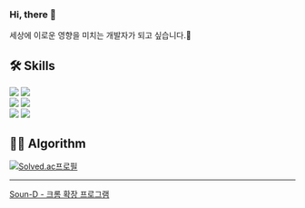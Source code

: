 ### Hi, there 👋

세상에 이로운 영향을 미치는 개발자가 되고 싶습니다.🤑


## 🛠️ Skills
<p>
  <img src="https://img.shields.io/badge/Java-007396?style=flat-square&logo=Java&logoColor=white"/>
  <img src="https://img.shields.io/badge/Python-3776AB?style=flat-square&logo=Python&logoColor=white"/>
    <br>
  <img src="https://img.shields.io/badge/Spring Boot-6DB33F?style=flat-square&logo=Spring&logoColor=white"/>
  <img src="https://img.shields.io/badge/MySQL-4479A1?style=flat-square&logo=MySQL&logoColor=white"/>
    <br>
  <img src="https://img.shields.io/badge/Amazon AWS-232F3E?style=flat-square&logo=Amazon-AWS&logoColor=white"/>
  <img src="https://img.shields.io/badge/Docker-2496ED?style=flat-square&logo=Docker&logoColor=white"/>
 </p>
 
 ## 🧑🏻 Algorithm
 [![Solved.ac프로필](http://mazassumnida.wtf/api/v2/generate_badge?boj=kwakdh25)](https://solved.ac/kwakdh25)
 
 <hr/>
 
 [Soun-D - 크롬 확장 프로그램](https://chrome.google.com/webstore/detail/soun-d/ialedmjlhejpbhdjjdglgodoacdofakc?hl=ko)
